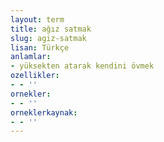 ```yaml
---
layout: term
title: ağız satmak
slug: agiz-satmak
lisan: Türkçe
anlamlar:
- yüksekten atarak kendini övmek
ozellikler:
- - ''
ornekler:
- - ''
orneklerkaynak:
- - ''
---
```

